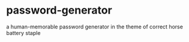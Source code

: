 # password-generator
a human-memorable password generator in the theme of correct horse battery staple

